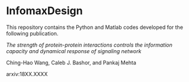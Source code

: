 # InfomaxDesign

This repository contains the Python and Matlab codes developed for the following publication.

*The strength of protein-protein interactions controls the information capacity and dynamical response of signaling network*

Ching-Hao Wang, Caleb J. Bashor, and Pankaj Mehta

arxiv:18XX.XXXX
